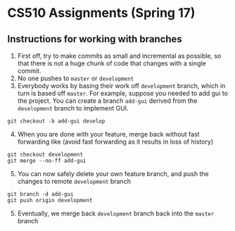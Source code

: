 # CS510 Assignments (Spring 17)
## Instructions for working with branches
1. First off, try to make commits as small and incremental as possible, so that there is not a huge chunk of code that changes with a single commit.
2. No one pushes to `master` or `development`
3. Everybody works by basing their work off `development` branch, which in turn is based off `master`. For example, suppose you needed to add gui to the project. You can create a branch `add-gui` derived from the `development` branch to implement GUI.

 ```
 git checkout -b add-gui develop
```

4. When you are done with your feature, merge back without fast forwarding like (avoid fast forwarding as it results in loss of history)

 ```
git checkout development
git merge --no-ff add-gui
```

5. You can now safely delete your own feature branch, and push the changes to remote `development` branch

 ```
git branch -d add-gui
git push origin development
```    

5. Eventually, we merge back `development` branch back into the `master` branch
